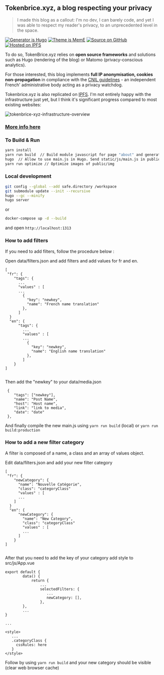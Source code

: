 ## Tokenbrice.xyz, a blog respecting your privacy

> I made this blog as a callout: I'm no dev, I can barely code, and yet I was able to respect my reader's privacy, to an unprecedented level in the space.

[![Generator is Hugo](https://img.shields.io/badge/Generator%20is-Hugo-ff4088?&logo=hugo)](https://github.com/gohugoio/hugo)
[![Theme is MemE](https://img.shields.io/badge/Theme%20is-MemE-2a6df4?&logo=meme)](https://github.com/reuixiy/hugo-theme-meme)
[![Source on GitHub](https://img.shields.io/badge/Source%20on-GitHub-181717?&logo=github)](https://github.com/tokenbrice/blog/)
[![Hosted on IPFS](https://img.shields.io/badge/Hosted%20on-IPFS-65c2cb?&logo=ipfs)](https://ipfs.io/)

To do so, TokenBrice.xyz relies on **open source frameworks** and solutions such as Hugo (rendering of the blog) or Matomo (privacy-conscious analytics).

For those interested, this blog implements **full IP anonymisation, cookies non-propagation** in compliance with the [CNIL guidelines](https://www.cnil.fr/sites/default/files/typo/document/Configuration_piwik.pdf) - an independent French' administrative body acting as a privacy watchdog.

Tokenbrice.xyz is also replicated on [IPFS](https://ipfs.io/). I'm not entirely happy with the infrastructure just yet, but I think it's significant progress compared to most existing websites:

![tokenbrice-xyz-infrastructure-overview](https://github.com/TokenBrice/blog/blob/master/static/img/2020/hello-world/infrastructure.png)

### [More info here](https://tokenbrice.xyz/posts/2020/hello-world/)

### To Build & Run

```sh
yarn install
yarn run build  // Build module javascript for page "about" and generate main.js in /static/js
hugo  // Allow to use main.js in Hugo. Send static/js/main.js in public
yarn run optimize // Optimize images of public/img
```

### Local development

```sh
git config --global --add safe.directory /workspace
git submodule update --init --recursive
hugo --gc --minify
hugo server
```
or
```sh
docker-compose up -d --build
```
and open `http://localhost:1313`

### How to add filters

If you need to add filters, follow the procedure below :

Open data/filters.json and add filters and add values for fr and en.

```
[
 "fr": {
    "tags": {
      ...
      "values" : [
      ...
        {
          "key": "newkey",
          "name": "French name translation"
        },
      ]
  }
  "en": {
      "tags": {
        ...
        "values" : [
        ...
          {
            "key": "newkey",
            "name": "English name translation"
          },
        ]
    }
]
    
```

Then add the "newkey" to your data/media.json

```
 {
    "tags": ["newkey"],
    "name": "Post Name",
    "host": "Host name",
    "link": "link to media",
    "date": "date"
 },
```

And finally compile the new main.js using `yarn run build` (local) or `yarn run build:production`


### How to add a new filter category

A filter is composed of a name, a class and an array of values object.

Edit data/filters.json and add your new filter category

```
[
 "fr": {
    "newCategory": {
      "name": "Nouvelle Catégorie",
      "class": "categoryClass"
      "values" : [
      ...       
    ]
  }
  "en": {
      "newCategory": {
        "name": "New Category",
        "class": "categoryClass"
        "values" : [
        ...       
      ]
    }
]
    
```

After that you need to add the key of your category add style to src/js/App.vue

```
export default {
        data() {
            return {
                ...
                selectedFilters: {
                   ...
                   newCategory: [],
                },
        },
        ...
}

...

<style>
   ...
   .categoryClass {
     cssRules: here
   } 
</style>

```

Follow by using `yarn run build` and your new category should be visible (clear web browser cache)